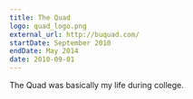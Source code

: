 ```yaml
---
title: The Quad
logo: quad_logo.png
external_url: http://buquad.com/
startDate: September 2010
endDate: May 2014
date: 2010-09-01
---
```


The Quad was basically my life during college.
